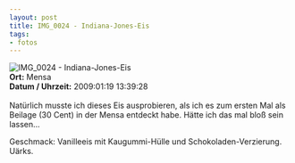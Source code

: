 ```yaml
--- 
layout: post
title: IMG_0024 - Indiana-Jones-Eis
tags: 
- fotos
---
```

<img src="http://blog.fabianonline.de/wp-content/main/2010_03/IMG_0024.jpg" alt="IMG_0024 - Indiana-Jones-Eis" class="aligncenter" /><br />
<strong>Ort:</strong> Mensa<br />
<strong>Datum / Uhrzeit:</strong> 2009:01:19 13:39:28<br />
<br />
Natürlich musste ich dieses Eis ausprobieren, als ich es zum ersten Mal als Beilage (30 Cent) in der Mensa entdeckt habe. Hätte ich das mal bloß sein lassen...

Geschmack: Vanilleeis mit Kaugummi-Hülle und Schokoladen-Verzierung. Uärks.
